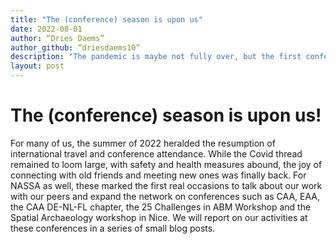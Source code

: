 ```yaml
---
title: "The (conference) season is upon us"
date: 2022-08-01
author: “Dries Daems”
author_github: “driesdaems10”
description: "The pandemic is maybe not fully over, but the first conferences are coming up and we can’t wait to start presenting NASSA"
layout: post
---
```


# The (conference) season is upon us!

For many of us, the summer of 2022 heralded the resumption of international travel and conference attendance. While the Covid thread remained to loom large, with safety and health measures abound, the joy of connecting with old friends and meeting new ones was finally back. For NASSA as well, these marked the first real occasions to talk about our work with our peers and expand the network on conferences such as CAA, EAA, the CAA DE-NL-FL chapter, the 25 Challenges in ABM Workshop and the Spatial Archaeology workshop in Nice. We will report on our activities at these conferences in a series of small blog posts.
